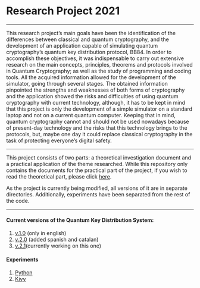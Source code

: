 # Research Project 2021
---

This research project’s main goals have been the identification of the differences between classical and quantum cryptography, and the development of an application capable of simulating quantum cryptography’s quantum key distribution protocol, BB84. In order to accomplish these objectives, it was indispensable to carry out extensive research on the main concepts, principles, theorems and protocols involved in Quantum Cryptography; as well as the study of programming and coding tools. All the acquired information allowed for the development of the simulator, going through several stages. The obtained information pinpointed the strengths and weaknesses of both forms of cryptography and the application showed the risks and difficulties of using quantum cryptography with current technology, although, it has to be kept in mind that this project is only the development of a simple simulator on a standard laptop and not on a current quantum computer. Keeping that in mind, quantum cryptography cannot and should not be used nowadays because of present-day technology and the risks that this technology brings to the protocols, but, maybe one day it could replace classical cryptography in the task of protecting everyone’s digital safety.

---

This project consists of two parts: a theoretical investigation document and a practical application of the theme researched. While this repository only contains the documents for the practical part of the project, if you wish to read the theoretical part, please click [here](https://drive.google.com/drive/folders/1k-c3YkIDgxAObhr2GpbaVC8jQ2-fpjwk?usp=share_link).

As the project is currently being modified, all versions of it are in separate directories. Additionally, experiments have been separated from the rest of the code.


---

#### Current versions of the Quantum Key Distribution System:

1. [v.1.0](</QKDS%20-%201.0%20(only%20en)/>) (only in english)
1. [v.2.0](</QKDS%20-%202.0%20(added%20cat%20and%20es)/>) (added spanish and catalan)
1. [v.2.1](/QKDS%20-%202.1/)(currently working on this one)

#### Experiments

1. [Python](/Python%20Experiments/)
1. [Kivy](/Kivy%20Experiments/)
